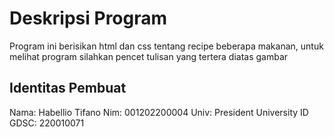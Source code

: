 # Deskripsi Program

Program ini berisikan html dan css tentang recipe beberapa makanan, untuk melihat program silahkan pencet tulisan yang tertera diatas gambar

## Identitas Pembuat

Nama: Habellio Tifano
Nim: 001202200004
Univ: President University
ID GDSC: 220010071
